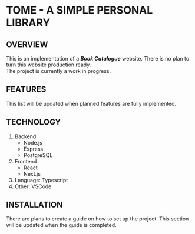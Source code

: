 # TOME - A SIMPLE PERSONAL LIBRARY

## **OVERVIEW**

This is an implementation of a **_Book Catalogue_** website.
There is no plan to turn this website production ready.  
The project is currently a work in progress.

## **FEATURES**

This list will be updated when planned features are fully implemented.

## **TECHNOLOGY**

1. Backend
    - Node.js
    - Express
    - PostgreSQL
2. Frontend
    - React
    - Next.js
3. Language: Typescript
4. Other: VSCode


## **INSTALLATION**

There are plans to create a guide on how to set up the project. This section will be updated when the guide is completed.
